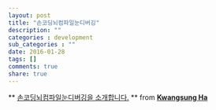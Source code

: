 ```yaml
---
layout: post
title: "손코딩뇌컴파일눈디버깅"
description: ""
categories : development
sub_categories : ""
date: 2016-01-28
tags: []
comments: true
share: true
---
```


** [손코딩뇌컴파일눈디버깅을 소개합니다.](//www.slideshare.net/kwangswei/ss-30510586) ** from **[Kwangsung Ha](//www.slideshare.net/kwangswei)**

